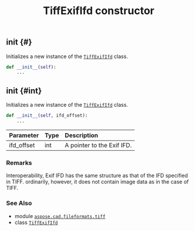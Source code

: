 ﻿---
title: TiffExifIfd constructor
second_title: Aspose.CAD for Python via .NET API References
description: 
type: docs
weight: 10
url: /aspose.cad.fileformats.tiff/tiffexififd/__init__/
is_root: false
---

## __init__ {#}

Initializes a new instance of the [`TiffExifIfd`](/cad/python-net/aspose.cad.fileformats.tiff/tiffexififd) class.



```python
def __init__(self):
    ...
```




## __init__ {#int}

Initializes a new instance of the [`TiffExifIfd`](/cad/python-net/aspose.cad.fileformats.tiff/tiffexififd) class.



```python
def __init__(self, ifd_offset):
    ...
```


| Parameter | Type | Description |
| :- | :- | :- |
| ifd_offset | int | A pointer to the Exif IFD. |
### Remarks

Interoperability, Exif IFD has the same structure as that of the IFD specified in TIFF. ordinarily, 
however, it does not contain image data as in the case of TIFF.


### See Also
* module [`aspose.cad.fileformats.tiff`](../../)
* class [`TiffExifIfd`](/cad/python-net/aspose.cad.fileformats.tiff/tiffexififd)
